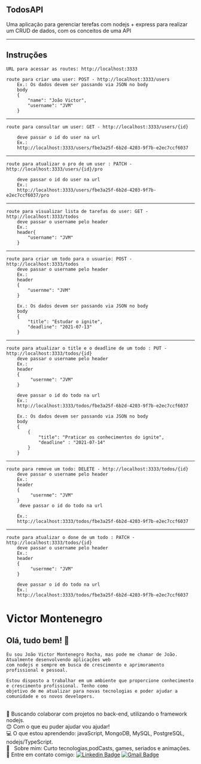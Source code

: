 ## TodosAPI  
 Uma aplicação para gerenciar terefas com nodejs + express para realizar um CRUD de dados, com os conceitos de uma API

---

## Instruções 
    URL para acessar as routes: http://localhost:3333

    route para criar uma user: POST - http://localhost:3333/users
        Ex.: Os dados devem ser passando via JSON no body
        body
        {
            "name": "João Victor",
            "username": "JVM"
        }
---

    route para consultar um user: GET - http://localhost:3333/users/{id}

        deve passar o id do user na url
        Ex.:
        http://localhost:3333/users/fbe3a25f-6b2d-4203-9f7b-e2ec7ccf6037

---

    route para atualizar o pro de um user : PATCH - http://localhost:3333/users/{id}/pro

        deve passar o id do user na url
        Ex.:
        http://localhost:3333/users/fbe3a25f-6b2d-4203-9f7b-e2ec7ccf6037/pro

---

    route para visualizar lista de tarefas do user: GET - http://localhost:3333/todos
        deve passar o username pelo header
        Ex.:
        header{
            "username": "JVM"
        }
---

    route para criar um todo para o usuario: POST - http://localhost:3333/todos
        deve passar o username pelo header
        Ex.:
        header
        {
            "usernme": "JVM"
        }
        
        Ex.: Os dados devem ser passando via JSON no body
        body
        {
            "title": "Estudar o ignite",
            "deadline": "2021-07-13"
        }
---

    route para atualizar o title e o deadline de um todo : PUT - http://localhost:3333/todos/{id}
        deve passar o username pelo header
        Ex.:
        header
        {
             "usernme": "JVM"
        }

        deve passar o id do todo na url
        Ex.:
        http://localhost:3333/todos/fbe3a25f-6b2d-4203-9f7b-e2ec7ccf6037

        Ex.: Os dados devem ser passando via JSON no body
        body
        {
            {
                "title": "Praticar os conhecimentos do ignite",
                "deadline" : "2021-07-14"
            }
        }
---

    route para remove um todo: DELETE - http://localhost:3333/todos/{id}
        deve passar o username pelo header
        Ex.:
        header
        {
             "usernme": "JVM"
        }
         deve passar o id do todo na url

        Ex.:
        http://localhost:3333/todos/fbe3a25f-6b2d-4203-9f7b-e2ec7ccf6037

---

    route para atualizar o done de um todo : PATCH - http://localhost:3333/todos/{id}
        deve passar o username pelo header
        Ex.:
        header
        {
             "usernme": "JVM"
        }

        deve passar o id do todo na url
        Ex.:
        http://localhost:3333/todos/fbe3a25f-6b2d-4203-9f7b-e2ec7ccf6037



# Victor Montenegro 

## Olá, tudo bem! :wave:
    Eu sou João Victor Montenegro Rocha, mas pode me chamar de João. Atualmente desenvolvendo aplicações web
    com nodejs e sempre em busca de crescimento e aprimoramento profissional e pessoal. 

    Estou disposto a trabalhar em um ambiente que proporcione conhecimento e crescimento profissional. Tenho como 
    objetivo de me atualizar para novas tecnologias e poder ajudar a comunidade e os novos developers.

 <br/> :purple_heart: Buscando colaborar com projetos no back-end, utilizando o framework nodejs.
 <br/> :blush: Com o que eu puder ajudar vou ajudar!
 <br/> :computer: O que estou aprendendo: javaScript, MongoDB, MySQL, PostgreSQL, nodejs/TypeScript.
 <br/> 💬  &nbsp; Sobre mim: Curto tecnologias,podCasts, games, seriados e animações. 
 <br/> :email: Entre em contato comigo: [![Linkedin Badge](https://img.shields.io/badge/-VictorMontenegro-blue?style=flat-square&logo=Linkedin&logoColor=white&link=https://https://www.linkedin.com/in/joao-victor-montenegro-595791194/)](https://www.linkedin.com/in/joao-victor-montenegro-595791194/) 
 [![Gmail Badge](https://img.shields.io/badge/-jvcmontenegro67@gmail.com-c14438?style=flat-square&logo=Gmail&logoColor=white&link=victor:jvcmontenegro67@gmail.com)](victor:jvcmontenegro67@gmail.com)
